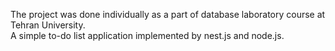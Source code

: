 The project was done individually as a part of database laboratory course at Tehran University.<br>
A simple to-do list application implemented by nest.js and node.js.<br>
